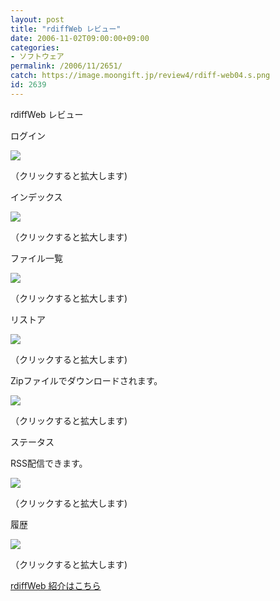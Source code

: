 ```yaml
---
layout: post
title: "rdiffWeb レビュー"
date: 2006-11-02T09:00:00+09:00
categories:
- ソフトウェア
permalink: /2006/11/2651/
catch: https://image.moongift.jp/review4/rdiff-web04.s.png
id: 2639
---
```

rdiffWeb レビュー  
<!--more-->

ログイン

  

[![](https://image.moongift.jp/review4/rdiff-web01.s.png)](https://image.moongift.jp/review4/rdiff-web01.png)  
  
（クリックすると拡大します)

  

インデックス

  

[![](https://image.moongift.jp/review4/rdiff-web02.s.png)](https://image.moongift.jp/review4/rdiff-web02.png)  
  
（クリックすると拡大します)

  

ファイル一覧

  

[![](https://image.moongift.jp/review4/rdiff-web03.s.png)](https://image.moongift.jp/review4/rdiff-web03.png)  
  
（クリックすると拡大します)

  

リストア

  

[![](https://image.moongift.jp/review4/rdiff-web04.s.png)](https://image.moongift.jp/review4/rdiff-web04.png)  
  
（クリックすると拡大します)

  

Zipファイルでダウンロードされます。

  

[![](https://image.moongift.jp/review4/rdiff-web05.s.png)](https://image.moongift.jp/review4/rdiff-web05.png)  
  
（クリックすると拡大します)

  

ステータス

  

RSS配信できます。

  

[![](https://image.moongift.jp/review4/rdiff-web06.s.png)](https://image.moongift.jp/review4/rdiff-web06.png)  
  
（クリックすると拡大します)

  

履歴

  

[![](https://image.moongift.jp/review4/rdiff-web07.s.png)](https://image.moongift.jp/review4/rdiff-web07.png)  
  
（クリックすると拡大します)

  

[rdiffWeb 紹介はこちら](http://oss.moongift.jp/intro/i-2649.html)

